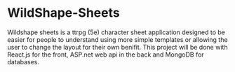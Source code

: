 # WildShape-Sheets

Wildshape sheets is a ttrpg (5e) character sheet application designed to be easier for people to understand using more simple templates or allowing the user to change the layout for their own benifit. This project will be done with React.js for the front, ASP.net web api in the back and MongoDB for databases.
